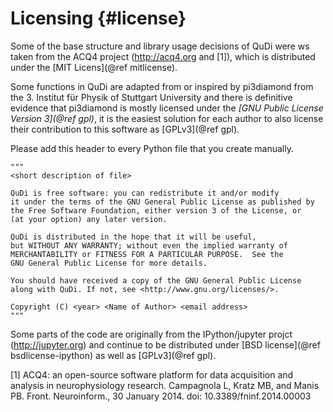 Licensing                {#license}
============

Some of the base structure and library usage decisions of QuDi were ws taken from
the ACQ4 project (http://acq4.org and [1]), which is distributed under the 
[MIT Licens](@ref mitlicense).

Some functions in QuDi are adapted from or inspired by pi3diamond from the 
3. Institut für Physik of Stuttgart University and there is definitive evidence
that pi3diamond is mostly licensed under the _[GNU Public License Version 3](@ref gpl)_,
it is the easiest solution for each author to also license their contribution
to this software as [GPLv3](@ref gpl).

Please add this header to every Python file that you create manually.

~~~~~~~~~~~~~
"""
<short description of file>

QuDi is free software: you can redistribute it and/or modify
it under the terms of the GNU General Public License as published by
the Free Software Foundation, either version 3 of the License, or
(at your option) any later version.

QuDi is distributed in the hope that it will be useful,
but WITHOUT ANY WARRANTY; without even the implied warranty of
MERCHANTABILITY or FITNESS FOR A PARTICULAR PURPOSE.  See the
GNU General Public License for more details.

You should have received a copy of the GNU General Public License
along with QuDi. If not, see <http://www.gnu.org/licenses/>.

Copyright (C) <year> <Name of Author> <email address>
"""
~~~~~~~~~~~~~

Some parts of the code are originally from the IPython/jupyter projct
(http://jupyter.org) and continue to be distributed under 
[BSD license](@ref bsdlicense-ipython) as well as [GPLv3](@ref gpl).

[1] ACQ4: an open-source software platform for data acquisition and analysis in neurophysiology research.
    Campagnola L, Kratz MB, and Manis PB. Front. Neuroinform., 30 January 2014. doi: 10.3389/fninf.2014.00003

